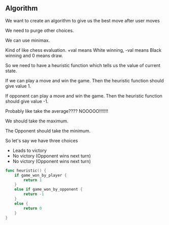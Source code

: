 ## Algorithm
We want to create an algorithm to give us the best move after user moves

We need to purge other choices.

We can use minimax.

Kind of like chess evaluation. +val means White winning, -val means Black winning and 0 means draw.

So we need to have a heuristic function which tells us the value of current state.

If we can play a move and win the game.
Then the heuristic function should give value 1.

If opponent can play a move and win the game.
Then the heuristic function should give value -1.

Probably like take the average????
NOOOOO!!!!!!!

We should take the maximum.

The Opponent should take the minimum.

So let's say we have three choices
- Leads to victory
- No victory (Opponent wins next turn)
- No victory (Opponent wins next turn)

```go
func heuristic() {
    if game_won_by_player {
        return 1
    }
    else if game_won_by_opponent {
        return -1
    }
    else {
        return 0
    }
}
```

